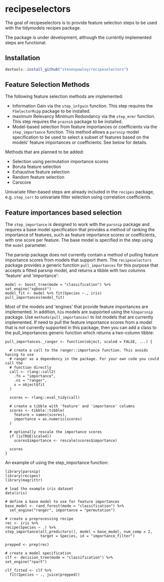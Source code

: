 
# recipeselectors

The goal of recipeselectors is to provide feature selection steps to be used
with the tidymodels recipes package.

The package is under development, although the currently implemented steps
are functional.

## Installation

``` r
devtools::install_github("stevenpawley/recipeselectors")
```

## Feature Selection Methods

The following feature selection methods are implemented:

- Information Gain via the `step_infgain` function. This step requires the 
`FSelectorRcpp` package to be installed.
- maximum Relevancy Minimum Redundancy via the `step_mrmr` function. This step
requires the `praznik` package to be installed.
- Model-based selection from feature importances or coefficients via the
`step_importance` function. This method allows a `parsnip` model specification to
be used to select a subset of features based on the models' feature importances
or coefficients. See below for details.

Methods that are planned to be added:

- Selection using permutation importance scores
- Boruta feature selection
- Exhaustive feature selection
- Random feature selection
- Carscore

Univariate filter-based steps are already included in the `recipes` package, e.g. `step_corr` to univariate filter selection using correlation coefficients.

## Feature importances based selection

The `step_importance` is designed to work with the `parsnip` package and
requires a base model specification that provides a method of ranking the
importance of features, such as feature importance scores or coefficients, with
one score per feature. The base model is specified in the step using the `model`
parameter.

The parsnip package does not currently contain a method of pulling feature 
importance scores from models that support them. The `recipeselectors` package
provides a generic function `pull_importances` for this purpose that accepts
a fitted parsnip model, and returns a tibble with two columns 'feature' and
'importance':

```
model <- boost_tree(mode = "classification") %>%
set_engine("xgboost")
model_fit <- model %>% fit(Species ~., iris)
pull_importances(model_fit)
```

Most of the models and 'engines' that provide feature importances are
implemented. In addition, `h2o` models are supported using the `h2oparsnip`
package. Use `methods(pull_importances)` to list models that are currently
implemented. If need to pull the feature importance scores from a model that is
not currently supported in this package, then you can add a class to the
pull_importances generic function which returns a two-column tibble:

```
pull_importances._ranger <- function(object, scaled = FALSE, ...) {

  # create a call to the ranger::importance function. This avoids having to use
  # ranger as a dependency in the package. For your own code you could call the
  # function directly
  call <- rlang::call2(
    .fn = "importance",
    .ns = "ranger",
    x = object$fit
  )

  scores <- rlang::eval_tidy(call)

  # create a tibble with 'feature' and 'importance' columns
  scores <- tibble::tibble(
    feature = names(scores),
    importance = as.numeric(scores)
  )

  # optionally rescale the importance scores
  if (isTRUE(scaled))
    scores$importance <- rescale(scores$importance)

  scores
}
```

An example of using the step_importance function:

```
library(parsnip)
library(recipes)
library(magrittr)

# load the example iris dataset
data(iris)

# define a base model to use for feature importances
base_model <- rand_forest(mode = "classification") %>%
  set_engine("ranger", importance = "permutation")

# create a preprocessing recipe
rec <- iris %>%
recipe(Species ~ .) %>%
step_importance(all_predictors(), model = base_model, num_comp = 2,
                target = Species, id = "importance_filter")

prepped <- prep(rec)

# create a model specification
clf <- decision_tree(mode = "classification") %>%
set_engine("rpart")

clf_fitted <- clf %>%
  fit(Species ~ ., juice(prepped))
```
